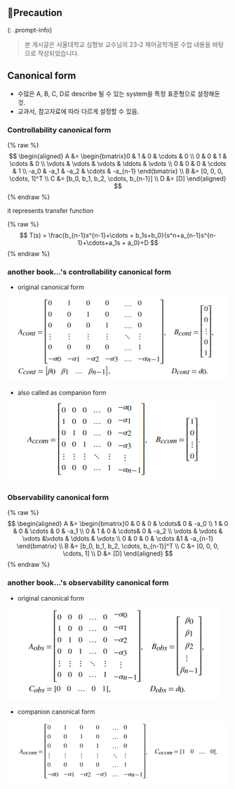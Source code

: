 
## 📢Precaution


{: .prompt-info}


> 본 게시글은 서울대학교 심형보 교수님의 23-2 제어공학개론 수업 내용을 바탕으로 작성되었습니다.


## Canonical form

- 수많은 A, B, C, D로 describe 될 수 있는 system을 특정 표준형으로 설정해둔 것.
- 교과서, 참고자료에 따라 다르게 설정할 수 있음.

### Controllability canonical form


{% raw %}
$$
\begin{aligned}
A &= \begin{bmatrix}0 & 1 & 0 & \cdots & 0 \\ 0 & 0 & 1 & \cdots & 0 \\ \vdots & \vdots & \vdots & \ddots & \vdots \\ 0 & 0 & 0 & \cdots & 1 \\ -a_0 & -a_1 & -a_2 & \cdots & -a_{n-1} \end{bmatrix} \\
B &= [0, 0, 0, \cdots, 1]^T \\
C &= [b_0, b_1, b_2, \cdots, b_{n-1}] \\ D &= [D]
\end{aligned}
$$
{% endraw %}



it represents transfer function


{% raw %}
$$
T(s) = \frac{b_{n-1}s^{n-1}+\cdots + b_1s+b_0}{s^n+a_{n-1}s^{n-1}+\cdots+a_1s + a_0}+D
$$
{% endraw %}



### another book...'s controllability canonical form

- original canonical form

![](/assets/img/2023-12-09-[제어공학개론]-Lec-09---Canonical-form.md/0.png)

- also called as companion form

![](/assets/img/2023-12-09-[제어공학개론]-Lec-09---Canonical-form.md/1.png)


### Observability canonical form


{% raw %}
$$
\begin{aligned}
A &= \begin{bmatrix}0 & 0 & 0 & \cdots& 0 & -a_0 \\ 1 & 0 & 0 & \cdots & 0 & -a_1 \\ 0 & 1 & 0 & \cdots& 0 & -a_2 \\ \vdots & \vdots & \vdots &\vdots & \ddots & \vdots \\ 0 & 0 & 0 & \cdots &1 & -a_{n-1}  \end{bmatrix} \\
B &= [b_0, b_1, b_2, \cdots, b_{n-1}]^T \\
C &= [0, 0, 0, \cdots, 1] \\
D &= [D]
 \end{aligned}
$$
{% endraw %}



### another book...'s observability canonical form

- original canonical form

![](/assets/img/2023-12-09-[제어공학개론]-Lec-09---Canonical-form.md/2.png)

- companion canonical form

![](/assets/img/2023-12-09-[제어공학개론]-Lec-09---Canonical-form.md/3.png)

<script>
  window.MathJax = {
    tex: {
      macros: {
        R: "\\\\mathbb{R}",
        N: "\\\\mathbb{N}",
        Z: "\\\\mathbb{Z}",
        Q: "\\\\mathbb{Q}",
        C: "\\\\mathbb{C}",
        proj: "\\\\operatorname{proj}",
        rank: "\\\\operatorname{rank}",
        im: "\\\\operatorname{im}",
        dom: "\\\\operatorname{dom}",
        codom: "\\\\operatorname{codom}",
        argmax: "\\\\operatorname*{arg\\,max}",
        argmin: "\\\\operatorname*{arg\\,min}",
        "\\{": "\\\\lbrace",
        "\\}": "\\\\rbrace",
        sub: "\\\\subset",
        sup: "\\\\supset",
        sube: "\\\\subseteq",
        supe: "\\\\supseteq"
      },
      tags: "ams",
      strict: false, 
      inlineMath: [["$", "$"], ["\\\\(", "\\\\)"]],
      displayMath: [["$$", "$$"], ["\\\\[", "\\\\]"]]
    },
    options: {
      skipHtmlTags: ["script", "noscript", "style", "textarea", "pre"]
    }
  };
</script>
<script async src="https://cdn.jsdelivr.net/npm/mathjax@3/es5/tex-mml-chtml.js"></script>
